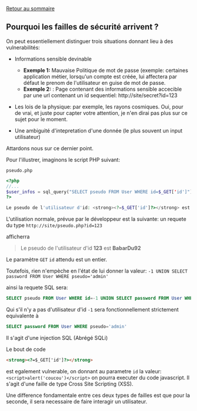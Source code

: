 [Retour au sommaire](./README.md)

## Pourquoi les failles de sécurité arrivent ?

On peut essentiellement distinguer trois situations donnant lieu à des vulnerabilités:

* Informations sensible devinable
	* __**Exemple 1**:__ Mauvaise Politique de mot de passe (exemple: certaines application métier, lorsqu'un compte est créée, lui
affectera par défaut le prenom de l'utilisateur en guise de mot de passe.
	* __**Exemple 2**:__ : Page contenant des informations sensible accecible par une url contenant un id sequentiel: http://site/secret?id=123

* Les lois de la physique: par exemple, les rayons cosmiques. Oui, pour de vrai, et juste pour capter votre attention, je n'en dirai pas plus sur ce
sujet pour le moment.

* Une ambiguité d'intepretation d'une donnée (le plus souvent un input utilisateur)


Attardons nous sur ce dernier point.

Pour l'illustrer, imaginons le script PHP suivant:

`pseudo.php`
```php
<?php
//...
$user_infos = sql_query("SELECT pseudo FROM User WHERE id=$_GET['id']");
?>

Le pseudo de l'utilisateur d'id: <strong><?=$_GET['id']?></strong> est <strong><?=$user_infos['pseudo']?></strong>
```

L'utilisation normale, prévue par le développeur est la suivante: un requete du type
`http://site/pseudo.php?id=123`

afficherra
> Le pseudo de l'utilisateur d'id **123** est **BabarDu92**

Le paramètre `GET` `id` attendu est un entier.

Toutefois, rien n'empèche en l'état de lui donner la valeur:
`-1 UNION SELECT password FROM User WHERE pseudo='admin'`

ainsi la requete SQL sera:
```SQL
SELECT pseudo FROM User WHERE id=-1 UNION SELECT password FROM User WHERE pseudo='admin'
```

Qui s'il n'y a pas d'utilisateur d'id `-1` sera fonctionnellement strictement equivalente à 
```SQL
SELECT password FROM User WHERE pseudo='admin'
```

Il s'agit d'une injection SQL (Abrégé SQLi)


Le bout de code 
```html
<strong><?=$_GET['id']?></strong> 
```
est egalement vulnerable, on donnant au parametre `id` la valeur: `<script>alert('coucou')</script>` on pourra executer du code javascript. Il s'agit d'une faille de type Cross Site Scripting (XSS).


Une difference fondamentale entre ces deux types de failles est que pour la seconde, il sera necessaire de faire interagir un utilisateur.


